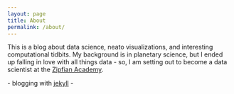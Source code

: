 ```yaml
---
layout: page
title: About
permalink: /about/
---
```


This is a blog about data science, neato visualizations, and interesting computational tidbits. My background is in planetary science, but I ended up falling in love with all things data - so, I am setting out to become a data scientist at the [Zipfian Academy](http://zipfianacademy.com).

 \- blogging with [jekyll](http://jekyllrb.com/) -
